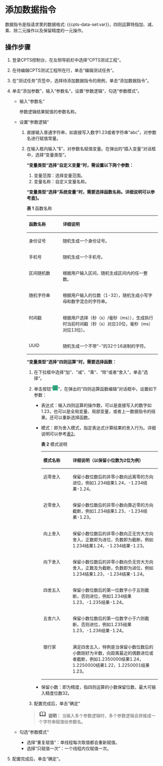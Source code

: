 # 添加数据指令<a name="cpts_01_0081"></a>

数据指令是指请求里的数据格式: \{\{cpts-data-set:var\}\}，四则运算特指加、减、乘、除二元操作以及保留精度的一元操作。

## 操作步骤<a name="section15721830143716"></a>

1.  登录CPTS控制台，在左侧导航栏中选择“CPTS测试工程“。
2.  在待编辑CPTS测试工程所在行，单击“编辑测试任务”。
3.  在“测试任务”页签中，选择待添加数据指令的用例，单击“添加数据指令”。
4.  单击“添加参数”，输入“参数名“，设置“参数逻辑“，勾选“参数模式“。
    -   输入“参数名“

        参数逻辑结果赋值的参数名称。

    -   设置“参数逻辑“
        1.  直接输入普通字符串，如直接写入数字1.23或者字符串“abc”，对参数名进行赋值常量。
        2.  在输入框内输入“$”，对参数名赋值变量。在弹出的“插入变量“对话框中，选择“变量类型“。

            **“变量类型“选择“自定义变量“时，需设置以下两个参数：**

            1.  变量范围：选择变量范围。
            2.  变量名称：自定义变量名称。

            **“变量类型“选择“系统变量“时，需要选择函数名称。详细说明可以参考[表1](#table1837682211214)。**

            **表 1**  函数名称

            <a name="table1837682211214"></a>
            <table><thead align="left"><tr id="row4376132212116"><th class="cellrowborder" valign="top" width="25.83%" id="mcps1.2.3.1.1"><p id="p15376102216219"><a name="p15376102216219"></a><a name="p15376102216219"></a>函数名称</p>
            </th>
            <th class="cellrowborder" valign="top" width="74.17%" id="mcps1.2.3.1.2"><p id="p173761522142113"><a name="p173761522142113"></a><a name="p173761522142113"></a>详细说明</p>
            </th>
            </tr>
            </thead>
            <tbody><tr id="row337612218216"><td class="cellrowborder" valign="top" width="25.83%" headers="mcps1.2.3.1.1 "><p id="p1037672262110"><a name="p1037672262110"></a><a name="p1037672262110"></a>身份证号</p>
            </td>
            <td class="cellrowborder" valign="top" width="74.17%" headers="mcps1.2.3.1.2 "><p id="p2037652215211"><a name="p2037652215211"></a><a name="p2037652215211"></a>随机生成一个身份证号。</p>
            </td>
            </tr>
            <tr id="row43768225211"><td class="cellrowborder" valign="top" width="25.83%" headers="mcps1.2.3.1.1 "><p id="p11376132213219"><a name="p11376132213219"></a><a name="p11376132213219"></a>手机号</p>
            </td>
            <td class="cellrowborder" valign="top" width="74.17%" headers="mcps1.2.3.1.2 "><p id="p173761022112116"><a name="p173761022112116"></a><a name="p173761022112116"></a>随机生成一个手机号。</p>
            </td>
            </tr>
            <tr id="row537662242117"><td class="cellrowborder" valign="top" width="25.83%" headers="mcps1.2.3.1.1 "><p id="p537632213218"><a name="p537632213218"></a><a name="p537632213218"></a>区间随机数</p>
            </td>
            <td class="cellrowborder" valign="top" width="74.17%" headers="mcps1.2.3.1.2 "><p id="p1279520219249"><a name="p1279520219249"></a><a name="p1279520219249"></a>根据用户输入区间，随机生成区间内的任一整数。</p>
            </td>
            </tr>
            <tr id="row1437642214210"><td class="cellrowborder" valign="top" width="25.83%" headers="mcps1.2.3.1.1 "><p id="p103761522192118"><a name="p103761522192118"></a><a name="p103761522192118"></a>随机字符串</p>
            </td>
            <td class="cellrowborder" valign="top" width="74.17%" headers="mcps1.2.3.1.2 "><p id="p123761922142119"><a name="p123761922142119"></a><a name="p123761922142119"></a>根据用户输入的位数（1-32），随机生成小写字母和数字混合的字符串。</p>
            </td>
            </tr>
            <tr id="row937611224215"><td class="cellrowborder" valign="top" width="25.83%" headers="mcps1.2.3.1.1 "><p id="p153761922192111"><a name="p153761922192111"></a><a name="p153761922192111"></a>时间戳</p>
            </td>
            <td class="cellrowborder" valign="top" width="74.17%" headers="mcps1.2.3.1.2 "><p id="p1537642214215"><a name="p1537642214215"></a><a name="p1537642214215"></a>根据用户选择（秒（s）/毫秒（ms）），生成执行时当前时间戳（秒（s）对应10位，毫秒（ms）对应13位）。</p>
            </td>
            </tr>
            <tr id="row16376142219216"><td class="cellrowborder" valign="top" width="25.83%" headers="mcps1.2.3.1.1 "><p id="p3376822182118"><a name="p3376822182118"></a><a name="p3376822182118"></a>UUID</p>
            </td>
            <td class="cellrowborder" valign="top" width="74.17%" headers="mcps1.2.3.1.2 "><p id="p163764228219"><a name="p163764228219"></a><a name="p163764228219"></a>随机生成一个不带“-”的32个16进制的字符。</p>
            </td>
            </tr>
            </tbody>
            </table>

            **“变量类型“选择“四则运算“时，需要选择函数：**

            1.  在下拉框中选择“加“、“减“、“乘“、“除“或者“舍入“，单击“选择“。
            2.  单击按钮“![](figures/icon-editing.png)”，在弹出的“四则运算函数编辑“对话框中，设置如下参数：
                -   表达式：输入四则运算的操作数，可以是直接写入的数字如1.23，也可以是全局变量、局部变量，或者上一数据指令的结果。还可以重新选择函数。
                -   模式：即为舍入模式，指定表达式计算结果的舍入行为。详细说明可以参考[表2](#table1540683743417)。

                    **表 2**  模式说明

                    <a name="table1540683743417"></a>
                    <table><thead align="left"><tr id="row6406437173411"><th class="cellrowborder" valign="top" width="25.130000000000003%" id="mcps1.2.3.1.1"><p id="p1840603713419"><a name="p1840603713419"></a><a name="p1840603713419"></a>模式名称</p>
                    </th>
                    <th class="cellrowborder" valign="top" width="74.87%" id="mcps1.2.3.1.2"><p id="p12406437133412"><a name="p12406437133412"></a><a name="p12406437133412"></a>详细说明（以保留小位数为2位为例）</p>
                    </th>
                    </tr>
                    </thead>
                    <tbody><tr id="row154061237103418"><td class="cellrowborder" valign="top" width="25.130000000000003%" headers="mcps1.2.3.1.1 "><p id="p7192322173512"><a name="p7192322173512"></a><a name="p7192322173512"></a>远零舍入</p>
                    </td>
                    <td class="cellrowborder" valign="top" width="74.87%" headers="mcps1.2.3.1.2 "><p id="p12192722183516"><a name="p12192722183516"></a><a name="p12192722183516"></a>保留小数位数后的非零小数向远离零的方向进位，例如1.234结果1.24，-1.234结果-1.24。</p>
                    </td>
                    </tr>
                    <tr id="row10406133773415"><td class="cellrowborder" valign="top" width="25.130000000000003%" headers="mcps1.2.3.1.1 "><p id="p640732623517"><a name="p640732623517"></a><a name="p640732623517"></a>近零舍入</p>
                    </td>
                    <td class="cellrowborder" valign="top" width="74.87%" headers="mcps1.2.3.1.2 "><p id="p19407132614356"><a name="p19407132614356"></a><a name="p19407132614356"></a>保留小数位数后的非零小数向靠近零的方向截断，例如1.234结果1.23，-1.234结果-1.23。</p>
                    </td>
                    </tr>
                    <tr id="row740673743412"><td class="cellrowborder" valign="top" width="25.130000000000003%" headers="mcps1.2.3.1.1 "><p id="p2226133017351"><a name="p2226133017351"></a><a name="p2226133017351"></a>向上舍入</p>
                    </td>
                    <td class="cellrowborder" valign="top" width="74.87%" headers="mcps1.2.3.1.2 "><p id="p822643016358"><a name="p822643016358"></a><a name="p822643016358"></a>保留小数位数后的非零小数向正无穷大方向舍入，正数即为进位，负数即为截断，例如1.234结果1.24，-1.234结果-1.23。</p>
                    </td>
                    </tr>
                    <tr id="row1407173718341"><td class="cellrowborder" valign="top" width="25.130000000000003%" headers="mcps1.2.3.1.1 "><p id="p1622273710351"><a name="p1622273710351"></a><a name="p1622273710351"></a>向下舍入</p>
                    </td>
                    <td class="cellrowborder" valign="top" width="74.87%" headers="mcps1.2.3.1.2 "><p id="p1022263710354"><a name="p1022263710354"></a><a name="p1022263710354"></a>保留小数位数后的非零小数向负无穷大方向舍入，正数及为截断，负数即为进位，例如1.234结果1.23，-1.234结果-1.24。</p>
                    </td>
                    </tr>
                    <tr id="row18407837173416"><td class="cellrowborder" valign="top" width="25.130000000000003%" headers="mcps1.2.3.1.1 "><p id="p13184114110359"><a name="p13184114110359"></a><a name="p13184114110359"></a>四舍五入</p>
                    </td>
                    <td class="cellrowborder" valign="top" width="74.87%" headers="mcps1.2.3.1.2 "><p id="p918464117355"><a name="p918464117355"></a><a name="p918464117355"></a>保留小数位数后的第一位数字小于五则截断，否则进位，例如1.234结果1.23，-1.235结果-1.24。</p>
                    </td>
                    </tr>
                    <tr id="row14072378348"><td class="cellrowborder" valign="top" width="25.130000000000003%" headers="mcps1.2.3.1.1 "><p id="p579219443354"><a name="p579219443354"></a><a name="p579219443354"></a>五舍六入</p>
                    </td>
                    <td class="cellrowborder" valign="top" width="74.87%" headers="mcps1.2.3.1.2 "><p id="p11792244153516"><a name="p11792244153516"></a><a name="p11792244153516"></a>保留小数位数后的第一位数字小于六则截断，否则进位，例如1.235结果1.23，-1.236结果-1.24。</p>
                    </td>
                    </tr>
                    <tr id="row18988204613516"><td class="cellrowborder" valign="top" width="25.130000000000003%" headers="mcps1.2.3.1.1 "><p id="p11331165111353"><a name="p11331165111353"></a><a name="p11331165111353"></a>银行家</p>
                    </td>
                    <td class="cellrowborder" valign="top" width="74.87%" headers="mcps1.2.3.1.2 "><p id="p6331105143517"><a name="p6331105143517"></a><a name="p6331105143517"></a>满足四舍五入，特例是当保留小数位数后的小数刚好为半数，向距离最近的偶数进位或者截断，例如1.2350000结果1.24，1.2250000结果1.22，1.2250001结果1.23。</p>
                    </td>
                    </tr>
                    </tbody>
                    </table>

                -   保留小数：即为精度，指四则运算的小数保留位数，最大可输入精度位数32。

            3.  配置完成后，单击“确定“

            >![](public_sys-resources/icon-note.gif) **说明：** 
            >当输入多个参数逻辑时，多个参数逻辑会拼接成一个字符串赋值给参数名。


    -   勾选“参数模式“
        -   选择“重复赋值“：单线程每次取值都会重新赋值。
        -   选择“只赋值一次“：一个线程内仅赋值一次。

5.  配置完成后，单击“确定“。

